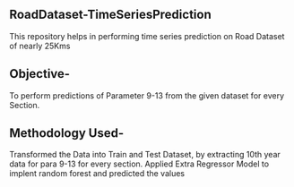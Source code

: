 <h2>RoadDataset-TimeSeriesPrediction</h2>
This repository helps in performing time series prediction on Road Dataset of nearly 25Kms

<h2>Objective-</h2>
To perform predictions of Parameter 9-13 from the given dataset for every Section.

<h2>Methodology Used-</h2>
Transformed the Data into Train and Test Dataset, by extracting 10th year data for para 9-13 for every section. Applied Extra Regressor Model to implent random forest and predicted the values
